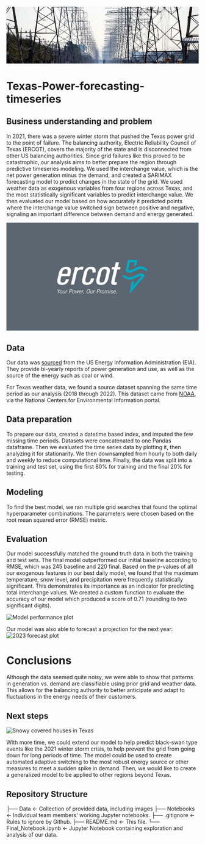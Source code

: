 ![power grid](Data/960x0.jpg)

# Texas-Power-forecasting-timeseries


## Business understanding and problem
In 2021, there was a severe winter storm that pushed the Texas power grid to the point of failure. The balancing authority, Electric Reliability Council of Texas (ERCOT), covers the majority of the state and is disconnected from other US balancing authorities. Since grid failures like this proved to be catastrophic, our analysis aims to better prepare the region through predictive timeseries modeling. We used the interchange value, which is the net power generation minus the demand, and created a SARIMAX forecasting model to predict changes in the state of the grid. We used weather data as exogenous variables from four regions across Texas, and the most statistically significant variables to predict interchange value. We then evaluated our model based on how accurately it predicted points where the interchange value switched sign between positive and negative, signaling an important difference between demand and energy generated.  

![ERCOT](Data/ERCOTlogo.jpeg)

## Data 

Our data was [sourced](https://eia.gov/electricity/gridmonitor/dashboard/electric_overview/US48/US48) from the US Energy Information Administration (EIA). They provide bi-yearly reports of power generation and use, as well as the source of the energy such as coal or wind.

For Texas weather data, we found a source dataset spanning the same time period as our analysis (2018 through 2022). This dataset came from [NOAA](https://www.ncei.noaa.gov/cdo-web/), via the National Centers for Environmental Information portal.

## Data preparation

To prepare our data, created a datetime based index, and imputed the few missing time periods. Datasets were concatenated to one Pandas dataframe. Then we evaluated the time series data by plotting it, then analyzing it for stationarity. We then downsampled from hourly to both daily and weekly to reduce computational time. Finally, the data was split into a training and test set, using the first 80% for training and the final 20% for testing.

## Modeling

To find the best model, we ran multiple grid searches that found the optimal hyperparameter combinations. The parameters were chosen based on the root mean squared error (RMSE) metric.

## Evaluation

Our model successfully matched the ground truth data in both the training and test sets. The final model outperformed our initial baseline according to RMSE, which was 245 baseline and 220 final. Based on the p-values of all our exogenous features in our best daily model, we found that the maximum temperature, snow level, and precipitation were frequently statistically significant. This demonstrates its importance as an indicator for predicting total interchange values.  We created a custom function  to evaluate the accuracy of our model which produced a score of 0.71 (rounding to two significant digits).

![Model performance plot]('./Data/modelPlot.jpg')

Our model was also able to forecast a projection for the next year:
![2023 forecast plot]('./Data/forecastPlot.jpg')


# Conclusions

Although the data seemed quite noisy, we were able to show that patterns in generation vs. demand are classifiable using prior grid and weather data. This allows for the balancing authority to better anticipate and adapt to fluctuations in the energy needs of their customers.

## Next steps

![Snowy covered houses in Texas]('./Data/snowyTexas.jpeg')

With more time, we could extend our model to help predict black-swan type events like the 2021 winter storm crisis, to help prevent the grid from going down for long periods of time. The model could be used to create automated adaptive switching to the most robust energy source or other measures to meet a sudden spike in demand. Then, we would like to create a generalized model to be applied to other regions beyond Texas.


## Repository Structure

├── Data                               <- Collection of provided data, including images
├── Notebooks            	       <- Individual team members' working Jupyter notebooks.
├── .gitignore                         <- Rules to ignore by Github.
├── README.md                          <- This file.
└── Final_Notebook.ipynb   	       <- Jupyter Notebook containing exploration and analysis of our data.
